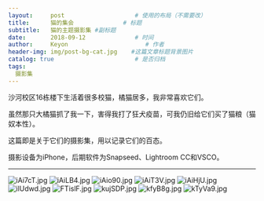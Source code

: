 ```yaml
---
layout:     post                    # 使用的布局（不需要改）
title:      猫的集会              # 标题 
subtitle:   猫的主题摄影集 #副标题
date:       2018-09-12              # 时间
author:     Keyon                      # 作者
header-img: img/post-bg-cat.jpg    #这篇文章标题背景图片
catalog: true                       # 是否归档
tags:
  摄影集
---
```


沙河校区16栋楼下生活着很多校猫，橘猫居多，我非常喜欢它们。

虽然那只大橘猫抓了我一下，害得我打了狂犬疫苗，可我仍旧给它们买了猫粮（猫奴本性）。

这篇即是关于它们的摄影集，用以记录它们的百态。

摄影设备为iPhone，后期软件为Snapseed、Lightroom CC和VSCO。

---
![iAi7cT.jpg](https://s1.ax1x.com/2018/09/12/iAi7cT.jpg)
![iAiLB4.jpg](https://s1.ax1x.com/2018/09/12/iAiLB4.jpg)
![iAio90.jpg](https://s1.ax1x.com/2018/09/12/iAio90.jpg)
![iAiT3V.jpg](https://s1.ax1x.com/2018/09/12/iAiT3V.jpg)
![iAiHjU.jpg](https://s1.ax1x.com/2018/09/12/iAiHjU.jpg)
![ilUdwd.jpg](https://s1.ax1x.com/2018/09/29/ilUdwd.jpg)
![FTislF.jpg](https://s2.ax1x.com/2019/01/04/FTislF.jpg)
![kujSDP.jpg](https://s2.ax1x.com/2019/01/27/kujSDP.jpg)
![kfyB8g.jpg](https://s2.ax1x.com/2019/02/22/kfyB8g.jpg)
![kTyVa9.jpg](https://s2.ax1x.com/2019/02/27/kTyVa9.jpg)